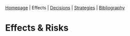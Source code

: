 <!--Tab 2: Explain the effects and risks associated with the drug or alcohol – both long and short term. Effects will mainly focus on the individual under the influence of the drug or alcohol, but may also include family, friends, and the wider community. 
-->

[Homepage](/..) | Effects | [Decisions](3_Decisions.md) | [Strategies](4_Strategies.md) | [Bibliography](5_Bibliography.md)

# Effects & Risks
